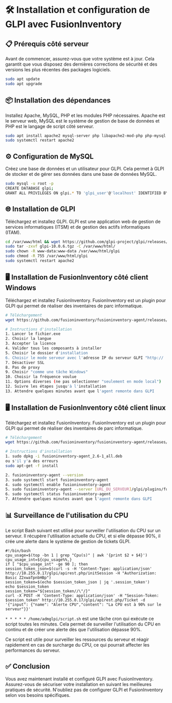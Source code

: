 
# 🛠️ Installation et configuration de GLPI avec FusionInventory

## 📋 Prérequis côté serveur

Avant de commencer, assurez-vous que votre système est à jour. Cela garantit que vous disposez des dernières corrections de sécurité et des versions les plus récentes des packages logiciels.

```bash
sudo apt update
sudo apt upgrade
```

## 📦 Installation des dépendances

Installez Apache, MySQL, PHP et les modules PHP nécessaires. Apache est le serveur web, MySQL est le système de gestion de base de données et PHP est le langage de script côté serveur.

```bash
sudo apt install apache2 mysql-server php libapache2-mod-php php-mysql php-cli php-gd php-ldap php-imap php-xml php-curl php-mbstring php-xmlrpc php-apcu php-json php-zip php-intl
sudo systemctl restart apache2
```

## ⚙️ Configuration de MySQL

Créez une base de données et un utilisateur pour GLPI. Cela permet à GLPI de stocker et de gérer ses données dans une base de données MySQL.

```bash
sudo mysql -u root -p
CREATE DATABASE glpi;
GRANT ALL PRIVILEGES ON glpi.* TO 'glpi_user'@'localhost' IDENTIFIED BY 'your_password';
```

## 🌐 Installation de GLPI

Téléchargez et installez GLPI. GLPI est une application web de gestion de services informatiques (ITSM) et de gestion des actifs informatiques (ITAM).

```bash
cd /var/www/html && wget https://github.com/glpi-project/glpi/releases/download/9.5.x/glpi-9.5.x.tgz
sudo tar -zxvf glpi-10.0.6.tgz -C /var/www/html/
sudo chown -R www-data:www-data /var/www/html/glpi
sudo chmod -R 755 /var/www/html/glpi
sudo systemctl restart apache2
```

## 🖥️ Installation de FusionInventory côté client Windows

Téléchargez et installez FusionInventory. FusionInventory est un plugin pour GLPI qui permet de réaliser des inventaires de parc informatique.

```bash
# Téléchargement
wget https://github.com/fusioninventory/fusioninventory-agent/releases/download/2.6/fusioninventory-agent_windows-x64_2.6-portable.exe

# Instructions d'installation
1. Lancer le fichier.exe
2. Choisir la langue
3. Accepter la licence
4. Valider tous les composants à installer
5. Choisir le dossier d'installation
6. Choisir le mode serveur avec l'adresse IP du serveur GLPI "http://   <ip_du_serveur_glpi>/glpi/plugins/fusioninventory/"
7. Désactiver SSL
8. Pas de proxy
9. Choisir "comme une tâche Windows"
10. Choisir la fréquence voulue
11. Options diverses (ne pas sélectionner "seulement en mode local")
12. Suivre les étapes jusqu'à l'installation
13. Attendre quelques minutes avant que l'agent remonte dans GLPI
```

## 🖥️ Installation de FusionInventory côté client linux

Téléchargez et installez FusionInventory. FusionInventory est un plugin pour GLPI qui permet de réaliser des inventaires de parc informatique.

```bash
# Téléchargement
wget https://github.com/fusioninventory/fusioninventory-agent/releases/download/2.6/fusioninventory-agent_windows-x64_2.6-portable.exe](https://github.com/fusioninventory/fusioninventory-agent/releases/download/2.6/fusioninventory-agent_2.6-1_all.deb)

# Instructions d'installation
1. sudo dpkg -i fusioninventory-agent_2.6-1_all.deb
ou s'il y'a des erreurs
sudo apt-get -f install

2. fusioninventory-agent --version
3. sudo systemctl start fusioninventory-agent
4. sudo systemctl enable fusioninventory-agent
5. sudo fusioninventory-agent --server [URL_DU_SERVEUR]/glpi/plugins/fusioninventory
6. sudo systemctl status fusioninventory-agent
7. Attendre quelques minutes avant que l'agent remonte dans GLPI
```

## 📊 Surveillance de l'utilisation du CPU

Le script Bash suivant est utilisé pour surveiller l'utilisation du CPU sur un serveur. Il récupère l'utilisation actuelle du CPU, et si elle dépasse 90%, il crée une alerte dans le système de gestion de tickets GLPI.

```
#!/bin/bash
cpu_usage=$(top -bn 1 | grep "Cpu(s)" | awk '{print $2 + $4}')
cpu_usage_int=${cpu_usage%%,}
if [ "$cpu_usage_int" -ge 90 ]; then
session_token_json=$(curl -s -H 'Content-Type: application/json' http://10.255.0.17/glpi/apirest.php/initSession -H "Authorization: Basic Z2xwaTpnbHBp")
session_token=$(echo $session_token_json | jq '.session_token')
echo $session_token
session_token="${session_token//\"/}"
curl -X POST -H 'Content-Type: application/json' -H "Session-Token: $session_token" http://10.255.0.17/glpi/apirest.php/Ticket -d '{"input": {"name": "Alerte CPU","content": "La CPU est à 90% sur le serveur"}}'
```

`* * * * * /home/admglpi/script.sh` est une tâche cron qui exécute ce script toutes les minutes. Cela permet de surveiller l'utilisation du CPU en continu et de créer une alerte dès que l'utilisation dépasse 90%.

Ce script est utile pour surveiller les ressources du serveur et réagir rapidement en cas de surcharge du CPU, ce qui pourrait affecter les performances du serveur.

## ✅ Conclusion

Vous avez maintenant installé et configuré GLPI avec FusionInventory. Assurez-vous de sécuriser votre installation en suivant les meilleures pratiques de sécurité. N'oubliez pas de configurer GLPI et FusionInventory selon vos besoins spécifiques.
